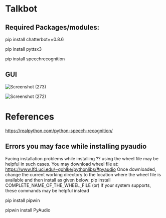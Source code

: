 # Talkbot

## Required Packages/modules:

  pip install chatterbot==0.8.6 

  pip install pyttsx3 

  pip install speechrecognition

## GUI
![Screenshot (273)](https://user-images.githubusercontent.com/31856332/119152004-888bd880-ba6d-11eb-9bab-8d1bd505dad0.png)

![Screenshot (272)](https://user-images.githubusercontent.com/31856332/119124629-7fd7da00-ba4e-11eb-82c3-0c43eca1226e.png)

# References

https://realpython.com/python-speech-recognition/

## Errors you may face while installing pyaudio

Facing installation problems while installing ??
using the wheel file may be helpful in such cases. You may download wheel file at:
https://www.lfd.uci.edu/~gohlke/pythonlibs/#pyaudio
Once downloaded, change the current working directory to the location where
the wheel file is available and then install as given below:
pip install COMPLETE_NAME_OF_THE_WHEEL_FILE
(or)
If your system supports, these commands may be helpful instead

pip install pipwin

pipwin install PyAudio
